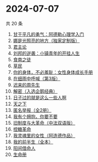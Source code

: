 # 2024-07-07

共 20 条

<!-- BEGIN WEREAD -->
<!-- 最后更新时间 2024-07-07 03:00:58 +0800 -->
1. [甘于平凡的勇气：阿德勒心理学入门](https://weread.qq.com/web/bookDetail/b1532290813ab8ed7g016140)
1. [娜是光照亮的地方（独家定制版）](https://weread.qq.com/web/bookDetail/4623278071d2306e462e908)
1. [君主论](https://weread.qq.com/web/bookDetail/53a32b50813ab8a03g01009a)
1. [刘邦的逆袭：小镇青年的开挂人生](https://weread.qq.com/web/bookDetail/427327c0813ab8ee1g014781)
1. [食南之徒](https://weread.qq.com/web/bookDetail/91f329c0813ab8ee0g011c9d)
1. [草民](https://weread.qq.com/web/bookDetail/370329a0813ab8ecag017dd1)
1. [你的身体，不必羞耻：女性身体成长手册](https://weread.qq.com/web/bookDetail/32c32710813ab8c4ag0167a5)
1. [在细雨中呼喊（第3版）](https://weread.qq.com/web/bookDetail/801324d05cbba380129b0a1)
1. [迟来的周先生](https://weread.qq.com/web/bookDetail/9e832c60813ab8619g019816)
1. [解密（入选企鹅经典）](https://weread.qq.com/web/bookDetail/e1c32c205c9f30e1cdf7d38)
1. [日子过的就是这么一些人啊](https://weread.qq.com/web/bookDetail/fb7320c0813ab8ec1g017138)
1. [天之下](https://weread.qq.com/web/bookDetail/4de326a0721770aa4de95f4)
1. [匿名举报（全2册）](https://weread.qq.com/web/bookDetail/e1232090813ab8eb9g019f2c)
1. [我有个拥抱，你要不要](https://weread.qq.com/web/bookDetail/f4532c70813ab8df3g0130ad)
1. [旧制度与大革命（中法双语版）](https://weread.qq.com/web/bookDetail/2f932450813ab8eceg01272c)
1. [控糖革命](https://weread.qq.com/web/bookDetail/819321e0813ab880ag01960c)
1. [我灵魂里的女性（阿连德作品）](https://weread.qq.com/web/bookDetail/ce9328a0813ab8d4ag012722)
1. [我的前半生（全本）](https://weread.qq.com/web/bookDetail/7cf327e07225358b7cf0226)
1. [阳间借命人](https://weread.qq.com/web/bookDetail/ade32200813ab80e6g012a21)
1. [生命册](https://weread.qq.com/web/bookDetail/6f0324b05ab8da6f0a211b8)
<!-- END WEREAD -->
